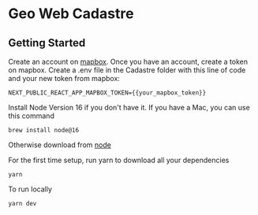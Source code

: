 # Geo Web Cadastre

## Getting Started

Create an account on [mapbox](https://www.mapbox.com/).
Once you have an account, create a token on mapbox.
Create a .env file in the Cadastre folder with this line of code and your new token from mapbox:
```
NEXT_PUBLIC_REACT_APP_MAPBOX_TOKEN={{your_mapbox_token}}
```

Install Node Version 16 if you don't have it.
If you have a Mac, you can use this command
```
brew install node@16
```
Otherwise download from [node](https://nodejs.org/en/download)

For the first time setup, run yarn to download all your dependencies
```
yarn
```

To run locally
```
yarn dev
```
